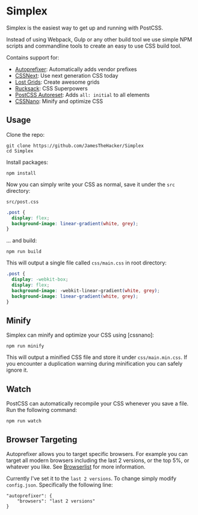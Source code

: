 Simplex
=======

Simplex is the easiest way to get up and running with PostCSS.

Instead of using Webpack, Gulp or any other build tool we use simple NPM scripts and commandline tools to create an easy to use CSS build tool.

Contains support for:

* [Autoprefixer](https://github.com/postcss/autoprefixer): Automatically adds vendor prefixes
* [CSSNext](http://cssnext.io): Use next generation CSS today
* [Lost Grids](https://github.com/peterramsing/lost): Create awesome grids
* [Rucksack](https://simplaio.github.io/rucksack/): CSS Superpowers
* [PostCSS Autoreset](https://github.com/maximkoretskiy/postcss-autoreset): Adds `all: initial` to all elements
* [CSSNano](http://cssnano.co/): Minify and optimize CSS

Usage
-----

Clone the repo:

    git clone https://github.com/JamesTheHacker/Simplex
    cd Simplex

Install packages:

    npm install

Now you can simply write your CSS as normal, save it under the `src` directory:

`src/post.css`

```css
.post {
  display: flex;
  background-image: linear-gradient(white, grey);
}
```

... and build:

    npm run build

This will output a single file called `css/main.css` in root directory:

```css
.post {
  display: -webkit-box;
  display: flex;
  background-image: -webkit-linear-gradient(white, grey);
  background-image: linear-gradient(white, grey);
}
```

Minify
------

Simplex can minify and optimize your CSS using [cssnano]:

    npm run minify

This will output a minified CSS file and store it under `css/main.min.css`. If you encounter a duplication warning during minification you can safely ignore it.

Watch
-----

PostCSS can automatically recompile your CSS whenever you save a file. Run the following command:

    npm run watch


Browser Targeting
-----------------

Autoprefixer allows you to target specific browsers. For example you can target all modern browsers including the last 2 versions, or the top 5%, or whatever you like. See [Browserlist](https://github.com/ai/browserslist) for more information.

Currently I've set it to the `last 2 versions`. To change simply modify `config.json`. Specifically the following line:

    "autoprefixer": {
        "browsers": "last 2 versions"
    }

